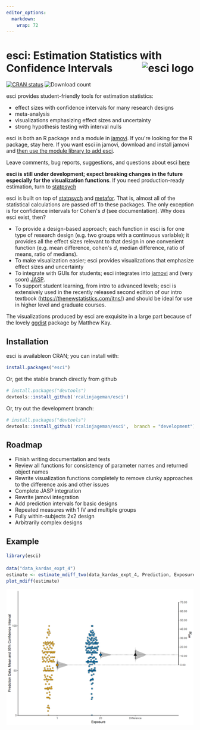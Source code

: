 ```yaml
---
editor_options: 
  markdown: 
    wrap: 72
---
```


# esci: Estimation Statistics with Confidence Intervals <img src="man/figures/esci_logo.svg" alt="esci logo" align="right"/>

[![CRAN
status](https://www.r-pkg.org/badges/version/esci)](https://CRAN.R-project.org/package=esci)
![Download count](https://cranlogs.r-pkg.org/badges/last-month/esci)

esci provides student-friendly tools for estimation statistics:

-   effect sizes with confidence intervals for many research designs
-   meta-analysis
-   visualizations emphasizing effect sizes and uncertainty
-   strong hypothesis testing with interval nulls

esci is both an R package and a module in
[jamovi](https://www.jamovi.org/). If you're looking for the R package,
stay here. If you want esci in jamovi, download and install jamovi and
[then use the module library to add
esci](https://thenewstatistics.com/itns/esci/jesci/).

Leave comments, bug reports, suggestions, and questions about esci
[here](https://github.com/rcalinjageman/esci/discussions)

**esci is still under development; expect breaking changes in the future
especially for the visualization functions**. If you need
production-ready estimation, turn to
[statpsych](https://cran.r-project.org/package=statpsych)

esci is built on top of
[statpsych](https://cran.r-project.org/package=statpsych) and
[metafor](https://www.metafor-project.org/doku.php/metafor). That is,
almost all of the statistical calculations are passed off to these
packages. The only exception is for confidence intervals for Cohen's *d*
(see documentation). Why does esci exist, then?

-   To provide a design-based approach; each function in esci is for one
    type of research design (e.g. two groups with a continuous
    variable); it provides all the effect sizes relevant to that design
    in one convenient function (e.g. mean difference, cohen's *d*,
    median difference, ratio of means, ratio of medians).
-   To make visualization easier; esci provides visualizations that
    emphasize effect sizes and uncertainty
-   To integrate with GUIs for students; esci integrates into
    [jamovi](https://www.jamovi.org/) and (very soon)
    [JASP](https://jasp-stats.org/).
-   To support student learning, from intro to advanced levels; esci is
    extensively used in the recently released second edition of our
    intro textbook (<https://thenewstatistics.com/itns/>) and should be
    ideal for use in higher level and graduate courses.

The visualizations produced by esci are exquisite in a large part
because of the lovely
[ggdist](https://CRAN.R-project.org/package=ggdist) package by Matthew
Kay.

## Installation

esci is availableon CRAN; you can install with:

``` r
install.packages("esci")
```

Or, get the stable branch directly from github

``` r
# install.packages("devtools")
devtools::install_github('rcalinjageman/esci')
```

Or, try out the development branch:

``` r
# install.packages("devtools")
devtools::install_github('rcalinjageman/esci',  branch = "development")
```

## Roadmap

-   Finish writing documentation and tests
-   Review all functions for consistency of parameter names and returned
    object names
-   Rewrite visualization functions completely to remove clunky
    approaches to the difference axis and other issues
-   Complete JASP integration
-   Rewrite jamovi integration
-   Add prediction intervals for basic designs
-   Repeated measures with 1 IV and multiple groups
-   Fully within-subjects 2x2 design
-   Arbitrarily complex designs

## Example

``` r
library(esci)

data("data_kardas_expt_4")
estimate <- estimate_mdiff_two(data_kardas_expt_4, Prediction, Exposure)
plot_mdiff(estimate)
```

<img src="man/figures/plot_mdiff.png" alt="Example difference plot" align="right"/>
